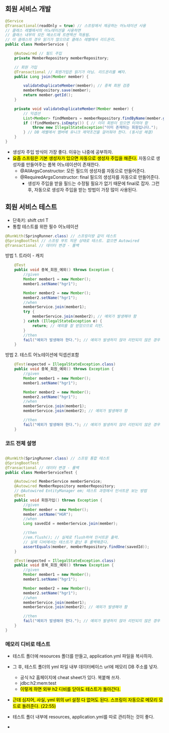 ## 회원 서비스 개발

```java
@Service
@Transactional(readOnly = true) // 스프링에서 제공하는 어노테이션 사용
// 클래스 레벨에서의 어노테이션을 사용하면
// 클래스 내부의 모든 메소드에 트랜젝션 적용됨.
// 이 클래스의 경우 읽기가 많으므로 클래스 레벨에서 리드온리.
public class MemberService {

    @Autowired // 필드 주입
    private MemberRepository memberRepository;

    // 회원 가입
    @Transactional // 회원가입은 읽기가 아님. 리드온리를 빼자.
    public Long join(Member member) {

        validateDuplicateMember(member); // 중복 회원 검증
        memberRepository.save(member);
        return member.getId();
    }

    private void validateDuplicateMember(Member member) {
        // 익셉션
        List<Member> findMembers = memberRepository.findByName(member.getName());
        if (!findMembers.isEmpty()) { // 이미 회원이 있으면 터져야 함
            throw new IllegalStateException("이미 존재하는 회원입니다.");
        } // DB 레벨에서 멤버에 유니크 제약조건을 걸어줘야 한다. (동시성 해결)
    }
}
```

- 생성자 주입 방식이 가장 좋다. 이유는 나중에 공부하자.
- <mark>요즘 스프링은 기본 생성자가 있으면 자동으로 생성자 주입을 해준다.</mark> 자동으로 생성자를 만들어주는 롬복 어노테이션이 존재한다.
  - @AllArgsConstructor: 모든 필드의 생성자를 자동으로 만들어준다.
  - @RequiredArgsConstructor: final 필드의 생성자를 자동으로 만들어준다.
    - 생성자 주입을 받을 필드는 수정될 필요가 없기 때문에 final로 잡자. 그런 후, 자동으로 생성자 주입을 받는 방법이 가장 많이 사용된다.

## 회원 서비스 테스트

- 단축키: shift ctrl T
- 통합 테스트를 위한 필수 어노테이션

```java
@RunWith(SpringRunner.class) // 스프링이랑 같이 테스트
@SpringBootTest // 스프링 부트 띄운 상태로 테스트. 없으면 Autowired
@Transactional // 데이터 변경 - 롤백
```

방법 1. 트라이 - 캐치

```java
    @Test
    public void 중복_회원_예외() throws Exception {
        //given
        Member member1 = new Member();
        member1.setName("hgr1");

        Member member2 = new Member();
        member2.setName("hgr1");
        //when
        memberService.join(member1);
        try {
            memberService.join(member2); // 예외가 발생해야 함
        } catch (IllegalStateException e) {
            return; // 예외를 잘 받았으므로 리턴.
        }
        //then
        fail("예외가 발생해야 한다."); // 예외가 발생하지 않아 리턴되지 않은 경우
    }
```

방법 2. 테스트 어노테이션에 익셉션포함

```java
    @Test(expected = IllegalStateException.class)
    public void 중복_회원_예외() throws Exception {
        //given
        Member member1 = new Member();
        member1.setName("hgr1");

        Member member2 = new Member();
        member2.setName("hgr1");
        //when
        memberService.join(member1);
        memberService.join(member2); // 예외가 발생해야 함

        //then
        fail("예외가 발생해야 한다."); // 예외가 발생하지 않아 리턴되지 않은 경우
    }
```

### 코드 전체 설명

```java

@RunWith(SpringRunner.class) // 스프링 통합 테스트
@SpringBootTest
@Transactional // 데이터 변경 - 롤백
public class MemberServiceTest {

    @Autowired MemberService memberService;
    @Autowired MemberRepository memberRepository;
    // @Autowired EntityManager em; 테스트 과정에서 인서트문 보는 방법
    @Test
    public void 회원가입() throws Exception {
        //given
        Member member = new Member();
        member.setName("HGR");
        //when
        Long savedId = memberService.join(member);

        //then
        //em.flush(); // 실제로 flush하여 인서트문 출력.
        // 실제 디비에서는 테스트가 끝난 후 롤백해준다.
        assertEquals(member, memberRepository.findOne(savedId));
    }

    @Test(expected = IllegalStateException.class)
    public void 중복_회원_예외() throws Exception {
        //given
        Member member1 = new Member();
        member1.setName("hgr1");

        Member member2 = new Member();
        member2.setName("hgr1");
        //when
        memberService.join(member1);
        memberService.join(member2); // 예외가 발생해야 함

        //then
        fail("예외가 발생해야 한다."); // 예외가 발생하지 않아 리턴되지 않은 경우
    }
}
```

### 메모리 디비로 테스트

- 테스트 폴더에 resources 폴더를 만들고, application.yml 파일을 복사하자.
- 그 후, 테스트 폴더의 yml 파일 내부 데이터베이스 url에 메모리 DB 주소를 넣자.

  - 공식 h2 홈페이지에 cheat sheet가 있다. 복붙해 쓰자.
  - jdbc:h2:mem:test
  - <mark>이렇게 하면 외부 h2 디비를 닫아도 테스트가 돌아간다.</mark>

- <mark>근데 심지어, 사실, yml 위의 url 설정 다 없어도 된다. 스프링이 자동으로 메모리 모드로 돌려준다. (22:55)</mark>
- 테스트 폴더 내부에 resources, application.yml를 따로 관리하는 것이 좋다.
-

